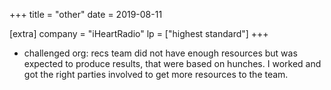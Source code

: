+++
title = "other"
date = 2019-08-11

[extra]
company = "iHeartRadio"
lp = ["highest standard"]
+++

- challenged org: recs team did not have enough resources but was expected to produce results, that were based on hunches.
  I worked and got the right parties involved to get more resources to the team.

